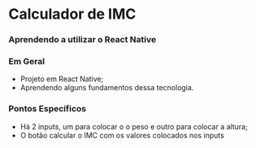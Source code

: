 # Calculador de IMC
### Aprendendo a utilizar o React Native

### Em Geral
- Projeto em React Native;
- Aprendendo alguns fundamentos dessa tecnologia.

### Pontos Específicos
- Há 2 inputs, um para colocar o o peso e outro para colocar a altura;
- O botão calcular o IMC com os valores colocados nos inputs
